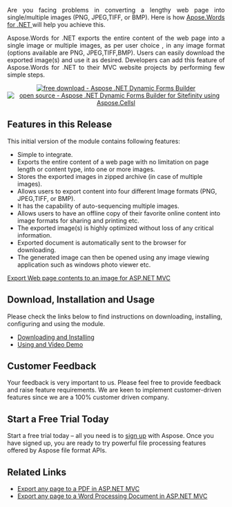 <p style="text-align: justify;"><img title="Aspose.Words for .NET logo" src="http://www.aspose.com/blogs/wp-content/uploads/2013/09/aspose-Words-for-net-e1378287014402.png" alt="" />Are you facing problems in converting a lengthy web page into single/multiple images (PNG, JPEG,TIFF, or BMP). Here is how <a href="https://www.aspose.com/products/words/net"> Apose.Words for .NET </a>will help you achieve this.</p>
<p style="text-align: justify;">Aspose.Words for .NET exports the entire content of the web page into a single image or multiple images, as per user choice , in any image format (options available are PNG, JPEG,TIFF,BMP). Users can easily download the exported image(s) and use it as desired. Developers can add this feature of Aspose.Words for .NET to their MVC website projects by performing few simple steps.</p>
<p style="text-align: center;"><a title="Free Download - Aspose .NET Dynamic Forms Builder for Sitefinity Module" href="https://asposewordsnetmvc.codeplex.com/releases/view/620765"><img title="Free Download - 	Aspose MVC Export Content To Images " src="http://cdn.aspose.com/Images/marketplace/free-download-icon-aspose-mp.png" alt="free download - Aspose .NET Dynamic Forms Builder" /></a> <a title="Video Demo - Aspose .NET Dynamic Forms Builder using Aspose.Cells" href="https://asposewordsnetmvc.codeplex.com/SourceControl/latest"> <img title="Source Code - Aspose .NET Dynamic Forms Builder for Sitefinity using Aspose.Cells" src="http://cdn.aspose.com/Images/marketplace/open-source-icon-aspose-mp.png" alt="open source - Aspose .NET Dynamic Forms Builder for Sitefinity using Aspose.Cellsl" /></a></p>
<h2>Features in this Release</h2>
<p style="text-align: justify;">This initial version of the module contains following features:</p>
<ul>
<li>Simple to integrate.</li>
<li>Exports the entire content of a web page with no limitation on page length or content type, into one or more images.</li>
<li>Stores the exported images in zipped archive (in case of multiple images).</li>
<li>Allows users to export content into four different Image formats (PNG, JPEG,TIFF, or BMP).</li>
<li>It has the capability of auto-sequencing multiple images.</li>
<li>Allows users to have an offline copy of their favorite online content into image formats for sharing and printing etc.</li>
<li>The exported image(s) is highly optimized without loss of any critical information.</li>
<li>Exported document is automatically sent to the browser for downloading.</li>
<li>The generated image can then be opened using any image viewing application such as windows photo viewer etc.</li>
</ul>
<p><a href="https://docs.aspose.com//display/wordsnet/Aspose+Export+to+Image+for+ASP.NET+MVC">Export Web page contents to an image for ASP.NET MVC</a></p>
<h2>Download, Installation and Usage</h2>
<p>Please check the links below to find instructions on downloading, installing, configuring and using the module.</p>
<ul>
<li><a href="https://docs.aspose.com//display/wordsnet/Aspose+Export+to+Image+for+ASP.NET+MVC#AsposeExporttoImageforASP.NETMVC-DownloadingandInstalling">Downloading and Installing </a></li>
<li><a href="https://docs.aspose.com//display/wordsnet/Aspose+Export+to+Image+for+ASP.NET+MVC#AsposeExporttoImageforASP.NETMVC-UsingandVideoDemo">Using and Video Demo</a></li>
</ul>
<h2>Customer Feedback</h2>
<p>Your feedback is very important to us. Please feel free to provide feedback and raise feature requirements. We are keen to implement customer-driven features since we are a 100% customer driven company.</p>
<h2>Start a Free Trial Today</h2>
<p>Start a free trial today &ndash; all you need is to <a href="https://idsrv.asposeptyltd.com/identity/signup?clientId=prod.community.aspose"> sign up</a> with Aspose. Once you have signed up, you are ready to try powerful file processing features offered by Aspose file format APIs.</p>
<h2>Related Links</h2>
<ul>
<li><a href="https://blog.aspose.com/2016/02/03/export-any-page-to-a-pdf-or-any-word-processing-document-in-asp.net-mvc-using-aspose.words-for-.net/">Export any page to a PDF in ASP.NET MVC</a></li>
<li><a href="https://blog.aspose.com/2015/12/31/export-any-page-to-a-word-processing-document-in-asp-net-mvc-using-aspose-words-fornet/">Export any page to a Word Processing Document in ASP.NET MVC</a></li>
</ul>
